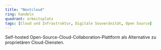 ```yaml
---
title: "Nextcloud"
ring: handeln
quadrant: arbeitsplatz
tags: [Cloud und Infrastruktur, Digitale Souveränität, Open Source]
---
```


Self-hosted Open-Source-Cloud-Collaboration-Plattform als Alternative zu proprietären Cloud-Diensten.